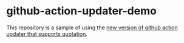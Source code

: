 # github-action-updater-demo
This repository is a sample of using the [new version of github action updater that supports quotation](https://github.com/kenz/github-actions-version-updater).

